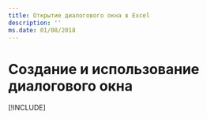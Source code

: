 ```yaml
---
title: Открытие диалогового окна в Excel
description: ''
ms.date: 01/08/2018
---
```


# <a name="create-and-use-a-dialog"></a>Создание и использование диалогового окна

[!INCLUDE[](../includes/excel-tutorial-open-dialog.md)]